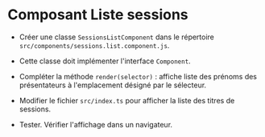 # Composant Liste sessions

* Créer une classe `SessionsListComponent` dans le répertoire `src/components/sessions.list.component.js`.

* Cette classe doit implémenter l'interface `Component`.

* Compléter la méthode `render(selector)` : affiche liste des prénoms des présentateurs à l'emplacement désigné par le sélecteur.

* Modifier le fichier `src/index.ts` pour afficher la liste des titres de sessions.

* Tester. Vérifier l'affichage dans un navigateur.
